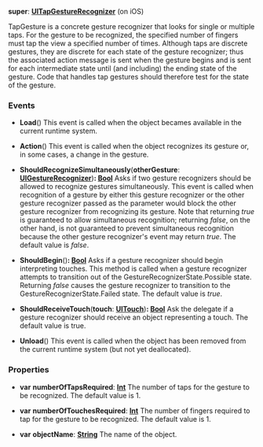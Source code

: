 **super**: **[UITapGestureRecognizer](UITapGestureRecognizer.md)** (on iOS)

TapGesture is a concrete gesture recognizer that looks for single or multiple taps. For the gesture to be recognized, the specified number of fingers must tap the view a specified number of times. Although taps are discrete gestures, they are discrete for each state of the gesture recognizer; thus the associated action message is sent when the gesture begins and is sent for each intermediate state until (and including) the ending state of the gesture. Code that handles tap gestures should therefore test for the state of the gesture.

### Events

* **Load**()
This event is called when the object becames available in the current runtime system.

* **Action**()
This event is called when the object recognizes its gesture or, in some cases, a change in the gesture.

* **ShouldRecognizeSimultaneously**(**otherGesture**: **[UIGestureRecognizer](UIGestureRecognizer.md)**)<strong>: [Bool](../gravity/bool.md)</strong> 
Asks if two gesture recognizers should be allowed to recognize gestures simultaneously. This event is called when recognition of a gesture by either this gesture recognizer or the other gesture recognizer passed as the parameter would block the other gesture recognizer from recognizing its gesture. Note that returning <i>true</i> is guaranteed to allow simultaneous recognition; returning <i>false</i>, on the other hand, is not guaranteed to prevent simultaneous recognition because the other gesture recognizer's event may return <i>true</i>. The default value is <i>false</i>.

* **ShouldBegin**()<strong>: [Bool](../gravity/bool.md)</strong> 
Asks if a gesture recognizer should begin interpreting touches. This method is called when a gesture recognizer attempts to transition out of the GestureRecognizerState.Possible state. Returning <i>false</i> causes the gesture recognizer to transition to the GestureRecognizerState.Failed state. The default value is <i>true</i>.

* **ShouldReceiveTouch**(**touch**: **[UITouch](UITouch.md)**)<strong>: [Bool](../gravity/bool.md)</strong> 
Ask the delegate if a gesture recognizer should receive an object representing a touch. The default value is true.

* **Unload**()
This event is called when the object has been removed from the current runtime system (but not yet deallocated).



### Properties

* **var** **numberOfTapsRequired**: **[Int](../gravity/int.md)**
The number of taps for the gesture to be recognized. The default value is 1.

* **var** **numberOfTouchesRequired**: **[Int](../gravity/int.md)**
The number of fingers required to tap for the gesture to be recognized. The default value is 1.

* **var** **objectName**: **[String](../gravity/string.md)**
The name of the object.





